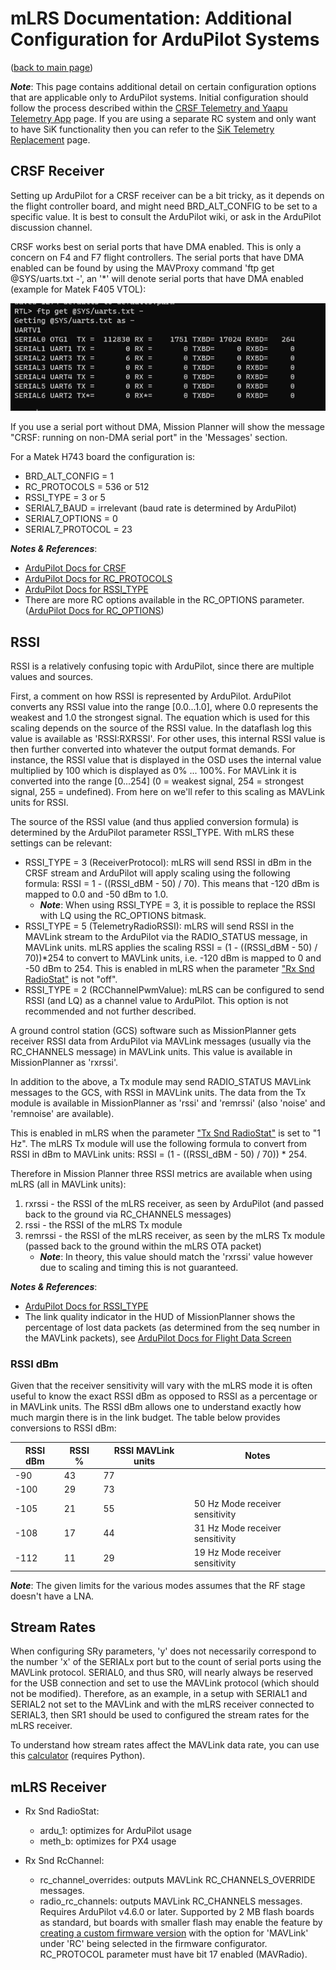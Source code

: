 # mLRS Documentation: Additional Configuration for ArduPilot Systems #

([back to main page](../README.md))

***Note***: This page contains additional detail on certain configuration options that are applicable only to ArduPilot systems. Initial configuration should follow the process described within the [CRSF Telemetry and Yaapu Telemetry App](CRSF.md) page. If you are using a separate RC system and only want to have SiK functionality then you can refer to the [SiK Telemetry Replacement](docs/SETUP_SIK.md) page.

## CRSF Receiver

Setting up ArduPilot for a CRSF receiver can be a bit tricky, as it depends on the flight controller board, and might need BRD_ALT_CONFIG to be set to a specific value. It is best to consult the ArduPilot wiki, or ask in the ArduPilot discussion channel.

CRSF works best on serial ports that have DMA enabled. This is only a concern on F4 and F7 flight controllers. The serial ports that have DMA enabled can be found by using the MAVProxy command 'ftp get @SYS/uarts.txt -', an '*' will denote serial ports that have DMA enabled (example for Matek F405 VTOL):

<img src="images/Serial_DMA.png">

If you use a serial port without DMA, Mission Planner will show the message "CRSF: running on non-DMA serial port" in the 'Messages' section.

For a Matek H743 board the configuration is:

- BRD_ALT_CONFIG = 1
- RC_PROTOCOLS = 536 or 512
- RSSI_TYPE = 3 or 5
- SERIAL7_BAUD = irrelevant (baud rate is determined by ArduPilot)
- SERIAL7_OPTIONS = 0
- SERIAL7_PROTOCOL = 23

***Notes & References***:
- [ArduPilot Docs for CRSF](https://ardupilot.org/copter/docs/common-tbs-rc.html)
- [ArduPilot Docs for RC_PROTOCOLS](https://ardupilot.org/plane/docs/parameters.html#rc-protocols-rc-protocols-enabled)
- [ArduPilot Docs for RSSI_TYPE](https://ardupilot.org/plane/docs/parameters.html#rssi-type-rssi-type)
- There are more RC options available in the RC_OPTIONS parameter. ([ArduPilot Docs for RC_OPTIONS](https://ardupilot.org/plane/docs/parameters.html#rc-options-rc-options))

## RSSI

RSSI is a relatively confusing topic with ArduPilot, since there are multiple values and sources.

First, a comment on how RSSI is represented by ArduPilot. ArduPilot converts any RSSI value into the range [0.0...1.0], where 0.0 represents the weakest and 1.0 the strongest signal. The equation which is used for this scaling depends on the source of the RSSI value. In the dataflash log this value is available as 'RSSI:RXRSSI'. For other uses, this internal RSSI value is then further converted into whatever the output format demands. For instance, the RSSI value that is displayed in the OSD uses the internal value multiplied by 100 which is displayed as 0% ... 100%. For MAVLink it is converted into the range [0...254] (0 = weakest signal, 254 = strongest signal, 255 = undefined). From here on we'll refer to this scaling as MAVLink units for RSSI.

The source of the RSSI value (and thus applied conversion formula) is determined by the ArduPilot parameter RSSI_TYPE. With mLRS these settings can be relevant:
- RSSI_TYPE = 3 (ReceiverProtocol): mLRS will send RSSI in dBm in the CRSF stream and ArduPilot will apply scaling using the following formula: RSSI = 1 - ((RSSI_dBM - 50) / 70). This means that -120 dBm is mapped to 0.0 and -50 dBm to 1.0.
    - ***Note***: When using RSSI_TYPE = 3, it is possible to replace the RSSI with LQ using the RC_OPTIONS bitmask.
- RSSI_TYPE = 5 (TelemetryRadioRSSI): mLRS will send RSSI in the MAVLink stream to the ArduPilot via the RADIO_STATUS message, in MAVLink units. mLRS applies the scaling RSSI = (1 - ((RSSI_dBM - 50) / 70))*254 to convert to MAVLink units, i.e. -120 dBm is mapped to 0 and -50 dBm to 254. This is enabled in mLRS when the parameter ["Rx Snd RadioStat"](https://github.com/olliw42/mLRS-docu/blob/master/docs/PARAMETERS.md#rx-snd-radiostat) is not "off". 
- RSSI_TYPE = 2 (RCChannelPwmValue): mLRS can be configured to send RSSI (and LQ) as a channel value to ArduPilot. This option is not recommended and not further described.

A ground control station (GCS) software such as MissionPlanner gets receiver RSSI data from ArduPilot via MAVLink messages (usually via the RC_CHANNELS message) in MAVLink units. This value is available in MissionPlanner as 'rxrssi'.

In addition to the above, a Tx module may send RADIO_STATUS MAVLink messages to the GCS, with RSSI in MAVLink units. The data from the Tx module is available in MissionPlanner as 'rssi' and 'remrssi' (also 'noise' and 'remnoise' are available).

This is enabled in mLRS when the parameter ["Tx Snd RadioStat"](https://github.com/olliw42/mLRS-docu/blob/master/docs/PARAMETERS.md#tx-snd-radiostat) is set to "1 Hz". The mLRS Tx module will use the following formula to convert from RSSI in dBm to MAVLink units: RSSI = (1 - ((RSSI_dBM - 50) / 70)) * 254.

Therefore in Mission Planner three RSSI metrics are available when using mLRS (all in MAVLink units):

1. rxrssi - the RSSI of the mLRS receiver, as seen by ArduPilot (and passed back to the ground via RC_CHANNELS messages)
2. rssi - the RSSI of the mLRS Tx module
3. remrssi - the RSSI of the mLRS receiver, as seen by the mLRS Tx module (passed back to the ground within the mLRS OTA packet)
    - ***Note***: In theory, this value should match the 'rxrssi' value however due to scaling and timing this is not guaranteed.

***Notes & References***:
- [ArduPilot Docs for RSSI_TYPE](https://ardupilot.org/plane/docs/parameters.html#rssi-type-rssi-type)
- The link quality indicator in the HUD of MissionPlanner shows the percentage of lost data packets (as determined from the seq number in the MAVLink packets), see [ArduPilot Docs for Flight Data Screen](https://ardupilot.org/planner/docs/mission-planner-ground-control-station.html)

### RSSI dBm

Given that the receiver sensitivity will vary with the mLRS mode it is often useful to know the exact RSSI dBm as opposed to RSSI as a percentage or in MAVLink units. The RSSI dBm allows one to understand exactly how much margin there is in the link budget. The table below provides conversions to RSSI dBm:

| RSSI dBm | RSSI % | RSSI MAVLink units | Notes            |
|----------|--------|--------------|------------------|
| -90       | 43     | 77           |                  |
| -100      | 29     | 73           |                  |
| -105      | 21     | 55           | 50 Hz Mode receiver sensitivity |
| -108      | 17     | 44           | 31 Hz Mode receiver sensitivity |
| -112      | 11     | 29           | 19 Hz Mode receiver sensitivity |

***Note***: The given limits for the various modes assumes that the RF stage doesn't have a LNA.

## Stream Rates

When configuring SRy parameters, 'y' does not necessarily correspond to the number 'x' of the SERIALx port but to the count of serial ports using the MAVLink protocol.  SERIAL0, and thus SR0, will nearly always be reserved for the USB connection and set to use the MAVLink protocol (which should not be modified). Therefore, as an example, in a setup with SERIAL1 and SERIAL2 not set to the MAVLink and with the mLRS receiver connected to SERIAL3, then SR1 should be used to configured the stream rates for the mLRS receiver.

To understand how stream rates affect the MAVLink data rate, you can use this [calculator](https://github.com/ArduPilot/pymavlink/blob/master/tools/mavtelemetry_datarates.py) (requires Python).

## mLRS Receiver

- Rx Snd RadioStat:
    - ardu_1: optimizes for ArduPilot usage
    - meth_b: optimizes for PX4 usage

- Rx Snd RcChannel:
    - rc_channel_overrides: outputs MAVLink RC_CHANNELS_OVERRIDE messages.
    - radio_rc_channels: outputs MAVLink RC_CHANNELS messages. Requires ArduPilot v4.6.0 or later. Supported by 2 MB flash boards as standard, but boards with smaller flash may enable the feature by [creating a custom firmware version](https://custom.ardupilot.org/) with the option for 'MAVLink' under 'RC' being selected in the firmware configurator. RC_PROTOCOL parameter must have bit 17 enabled (MAVRadio).
